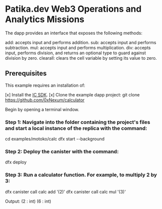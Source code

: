 # Patika.dev Web3 Operations and Analytics Missions

The dapp provides an interface that exposes the following methods:

add: accepts input and performs addition.
sub: accepts input and performs subtraction.
mul: accepts input and performs multiplication.
div: accepts input, performs division, and returns an optional type to guard against division by zero.
clearall: clears the cell variable by setting its value to zero.

## Prerequisites
This example requires an installation of:

[x] Install the [IC SDK](https://internetcomputer.org/docs/current/developer-docs/getting-started/install/).
[x] Clone the example dapp project: git clone https://github.com/0xNexum/calculator

Begin by opening a terminal window.

### Step 1: Navigate into the folder containing the project's files and start a local instance of the replica with the command:
cd examples/motoko/calc
dfx start --background
### Step 2: Deploy the canister with the command:
dfx deploy
### Step 3: Run a calculator function. For example, to multiply 2 by 3:
dfx canister call calc add '(2)'
dfx canister call calc mul '(3)'

Output:
(2 : int)
(6 : int)
